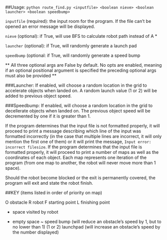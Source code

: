 ##Usage:
`python route_find.py <inputfile> <boolean nieve> <boolean launcher> <boolean speedbump>`


`inputfile` (required): the input room for the program. If the file can’t be opened an error message will be displayed.

`nieve` (optional): if True, will use BFS to calculate robot path instead of A *

`launcher` (optional): if True, will randomly generate a launch pad

`speedbump` (optional: if True, will randomly generate a speed bump


** All three optional args are False by default.
No opts are enabled, meaning if an optional positional argument is specified the preceding optional args must also be provided **

###Launcher:
If enabled, will choose a random location in the grid to accelerate objects when landed on.
A random launch value (1 or 2) will be added to previous object speed.

###Speedbump:
If enabled, will choose a random location in the grid to decellerate objects when landed on.
The previous object speed will be decremented by one if it is greater than 1.



If the program determines that the input file is not formatted properly,
it will proceed to print a message describing which line of the input was formatted incorrectly (in the case that multiple lines are incorrect, it will only mention the first one of them) or it will print the message, `Input error: incorrect filesize`.
If the program determines that the input file is formatted properly, it will proceed to print a number of maps as well as the coordinates of each object.
Each map represents one iteration of the program (from one map to another, the robot will never move more than 1 space).


Should the robot become blocked or the exit is permanently covered,
the program will exit and state the robot finish.



##KEY (items listed in order of priority on map)

O  obstacle
R  robot
F  starting point
L  finishing point
+  space visited by robot
-  empty space
~  speed bump (will reduce an obstacle’s speed by 1, but to no lower than 1)
(1 or 2)  launchpad (will increase an obstacle’s speed by the number displayed)








